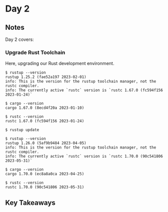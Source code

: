 # Day 2

## Notes

Day 2 covers:

### Upgrade Rust Toolchain

Here, upgrading our Rust development environment.

```shell
$ rustup --version
rustup 1.25.2 (fae52a197 2023-02-01)
info: This is the version for the rustup toolchain manager, not the rustc compiler.
info: The currently active `rustc` version is `rustc 1.67.0 (fc594f156 2023-01-24)`
```

```shell
$ cargo --version
cargo 1.67.0 (8ecd4f20a 2023-01-10)
```

```shell
$ rustc --version
rustc 1.67.0 (fc594f156 2023-01-24)
```

```shell
$ rustup update
```

```shell
$ rustup --version
rustup 1.26.0 (5af9b9484 2023-04-05)
info: This is the version for the rustup toolchain manager, not the rustc compiler.
info: The currently active `rustc` version is `rustc 1.70.0 (90c541806 2023-05-31)`
```

```shell
$ cargo --version
cargo 1.70.0 (ec8a8a0ca 2023-04-25)
```

```shell
$ rustc --version
rustc 1.70.0 (90c541806 2023-05-31)
```

## Key Takeaways
